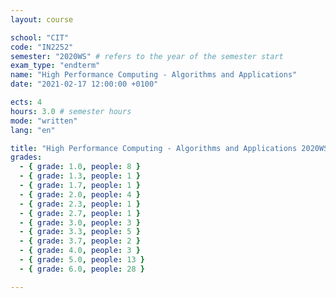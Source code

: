 ```yaml
---
layout: course

school: "CIT"
code: "IN2252"
semester: "2020WS" # refers to the year of the semester start
exam_type: "endterm"
name: "High Performance Computing - Algorithms and Applications"
date: "2021-02-17 12:00:00 +0100"

ects: 4
hours: 3.0 # semester hours
mode: "written"
lang: "en"

title: "High Performance Computing - Algorithms and Applications 2020WS Endterm"
grades:
  - { grade: 1.0, people: 8 }
  - { grade: 1.3, people: 1 }
  - { grade: 1.7, people: 1 }
  - { grade: 2.0, people: 4 }
  - { grade: 2.3, people: 1 }
  - { grade: 2.7, people: 1 }
  - { grade: 3.0, people: 3 }
  - { grade: 3.3, people: 5 }
  - { grade: 3.7, people: 2 }
  - { grade: 4.0, people: 3 }
  - { grade: 5.0, people: 13 }
  - { grade: 6.0, people: 28 }

---
```



